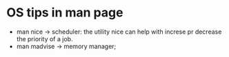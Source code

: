 # OS tips in man page
* man nice -> scheduler:
  the utility nice can help with increse pr decrease the priority of a job.
* man madvise -> memory manager;
